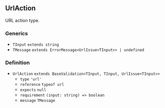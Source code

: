UrlAction
---------

URL action type.

### Generics

*   `TInput` `extends string`
*   `TMessage` `extends ErrorMessage<UrlIssue<TInput>> | undefined`

### Definition

*   `UrlAction` `extends BaseValidation<TInput, TInput, UrlIssue<TInput>>`
    *   `type` `'url'`
    *   `reference` `typeof url`
    *   `expects` `null`
    *   `requirement` `(input: string) => boolean`
    *   `message` `TMessage`